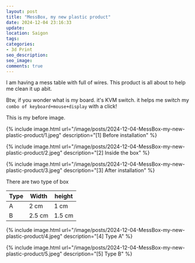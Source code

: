```yaml
---
layout: post
title: "MessBox, my new plastic product"
date: 2024-12-04 23:16:33
update:
location: Saigon
tags:
categories:
- 3d Print
seo_description:
seo_image:
comments: true
---
```


I am having a mess table with full of wires. This product is all about to help me clean it up abit.

Btw, if you wonder what is my board. it's KVM switch. it helps me switch my `combo of keyboard+mouse+display` with a click!

This is my before image.

{% include image.html url="/image/posts/2024-12-04-MessBox-my-new-plastic-product/1.jpeg" description="[1] Before installation" %}

{% include image.html url="/image/posts/2024-12-04-MessBox-my-new-plastic-product/2.jpeg" description="[2] Inside the box" %}

{% include image.html url="/image/posts/2024-12-04-MessBox-my-new-plastic-product/3.jpeg" description="[3] After installation" %}

There are two type of box

| Type | Width  | height |
|------|--------|--------|
| A    |   2 cm |   1 cm |
| B    | 2.5 cm | 1.5 cm |

{% include image.html url="/image/posts/2024-12-04-MessBox-my-new-plastic-product/4.jpeg" description="[4] Type A" %}

{% include image.html url="/image/posts/2024-12-04-MessBox-my-new-plastic-product/5.jpeg" description="[5] Type B" %}
